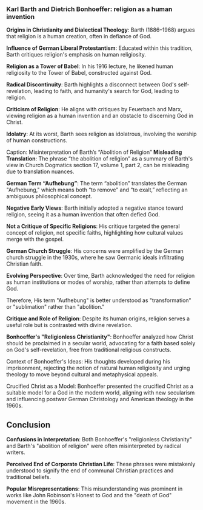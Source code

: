 
### Karl Barth and Dietrich Bonhoeffer: religion as a human invention

**Origins in Christianity and Dialectical Theology**: Barth (1886–1968) argues that religion is a human creation, often in defiance of God.

**Influence of German Liberal Protestantism**: Educated within this tradition, Barth critiques religion's emphasis on human religiosity.

**Religion as a Tower of Babel**: In his 1916 lecture, he likened human religiosity to the Tower of Babel, constructed against God.

**Radical Discontinuity**: Barth highlights a disconnect between God's self-revelation, leading to faith, and humanity's search for God, leading to religion.

**Criticism of Religion**: He aligns with critiques by Feuerbach and Marx, viewing religion as a human invention and an obstacle to discerning God in Christ.

**Idolatry**: At its worst, Barth sees religion as idolatrous, involving the worship of human constructions.




Caption: Misinterpretation of Barth’s “Abolition of Religion”
**Misleading Translation**: The phrase “the abolition of religion” as a summary of Barth's view in Church Dogmatics section 17, volume 1, part 2, can be misleading due to translation nuances.

**German Term “Aufhebung”**: The term “abolition” translates the German "Aufhebung," which means both “to remove” and “to exalt,” reflecting an ambiguous philosophical concept.

**Negative Early Views**: Barth initially adopted a negative stance toward religion, seeing it as a human invention that often defied God.

**Not a Critique of Specific Religions**: His critique targeted the general concept of religion, not specific faiths, highlighting how cultural values merge with the gospel.

**German Church Struggle**: His concerns were amplified by the German church struggle in the 1930s, where he saw Germanic ideals infiltrating Christian faith.

**Evolving Perspective**: Over time, Barth acknowledged the need for religion as human institutions or modes of worship, rather than attempts to define God.

Therefore, His term "Aufhebung" is better understood as "transformation" or "sublimation" rather than "abolition."

**Critique and Role of Religion**: Despite its human origins, religion serves a useful role but is contrasted with divine revelation.

**Bonhoeffer's "Religionless Christianity"**: Bonhoeffer analyzed how Christ should be proclaimed in a secular world, advocating for a faith based solely on God's self-revelation, free from traditional religious constructs.

Context of Bonhoeffer's Ideas: His thoughts developed during his imprisonment, rejecting the notion of natural human religiosity and urging theology to move beyond cultural and metaphysical appeals.

Crucified Christ as a Model: Bonhoeffer presented the crucified Christ as a suitable model for a God in the modern world, aligning with new secularism and influencing postwar German Christology and American theology in the 1960s.


## Conclusion
**Confusions in Interpretation**: Both Bonhoeffer's "religionless Christianity" and Barth's "abolition of religion" were often misinterpreted by radical writers.

**Perceived End of Corporate Christian Life**: These phrases were mistakenly understood to signify the end of communal Christian practices and traditional beliefs.

**Popular Misrepresentations**: This misunderstanding was prominent in works like John Robinson's Honest to God and the "death of God" movement in the 1960s.




